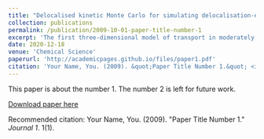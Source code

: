 ```yaml
---
title: "Delocalised kinetic Monte Carlo for simulating delocalisation-enhanced charge and exciton transport in disordered materials"
collection: publications
permalink: /publication/2009-10-01-paper-title-number-1
excerpt: 'The first three-dimensional model of transport in moderately disordered materials shows that a little delocalisation can dramatically enhance mobilities.'
date: 2020-12-18
venue: 'Chemical Science'
paperurl: 'http://academicpages.github.io/files/paper1.pdf'
citation: 'Your Name, You. (2009). &quot;Paper Title Number 1.&quot; <i>Journal 1</i>. 1(1).'
---
```

This paper is about the number 1. The number 2 is left for future work.

[Download paper here](http://academicpages.github.io/files/paper1.pdf)

Recommended citation: Your Name, You. (2009). "Paper Title Number 1." <i>Journal 1</i>. 1(1).
